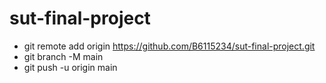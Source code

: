 ﻿# sut-final-project

- git remote add origin https://github.com/B6115234/sut-final-project.git
- git branch -M main
- git push -u origin main
